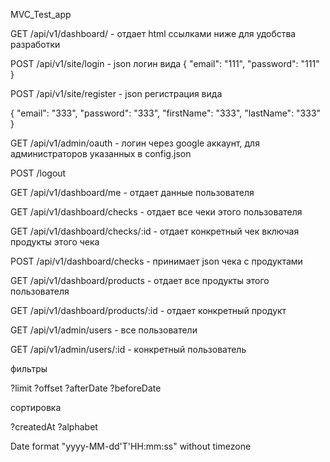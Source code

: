 MVC_Test_app

GET /api/v1/dashboard/ - отдает html ссылками ниже для удобства разработки

POST /api/v1/site/login - json логин вида
{
  "email": "111",
  "password": "111"
}

POST /api/v1/site/register - json регистрация вида 

{
  "email": "333",
  "password": "333",
  "firstName": "333",
  "lastName": "333"
}

GET /api/v1/admin/oauth - логин через google аккаунт, для администраторов указанных в config.json

POST /logout

GET /api/v1/dashboard/me -  отдает данные пользователя

GET /api/v1/dashboard/checks - отдает все чеки этого пользователя

GET /api/v1/dashboard/checks/:id - отдает конкретный чек включая продукты этого чека

POST /api/v1/dashboard/checks - принимает json чека с продуктами

GET /api/v1/dashboard/products - отдает все продукты этого пользователя

GET /api/v1/dashboard/products/:id - отдает конкретный продукт

GET /api/v1/admin/users -  все пользователи

GET /api/v1/admin/users/:id -  конкретный пользователь


фильтры

?limit
?offset
?afterDate
?beforeDate

сортировка

?createdAt
?alphabet

Date format "yyyy-MM-dd'T'HH:mm:ss"
without timezone
